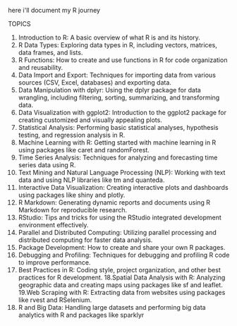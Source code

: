 here i'll document my R journey

TOPICS
1. Introduction to R: A basic overview of what R is and its history.
2. R Data Types: Exploring data types in R, including vectors, matrices, data frames, and lists.
3. R Functions: How to create and use functions in R for code organization and reusability.
4. Data Import and Export: Techniques for importing data from various sources (CSV, Excel, databases) and exporting data.
5. Data Manipulation with dplyr: Using the dplyr package for data wrangling, including filtering, sorting, summarizing, and transforming data.
6. Data Visualization with ggplot2: Introduction to the ggplot2 package for creating customized and visually appealing plots.
7. Statistical Analysis: Performing basic statistical analyses, hypothesis testing, and regression analysis in R.
8. Machine Learning with R: Getting started with machine learning in R using packages like caret and randomForest.
9. Time Series Analysis: Techniques for analyzing and forecasting time series data using R.
10. Text Mining and Natural Language Processing (NLP): Working with text data and using NLP libraries like tm and quanteda.
11. Interactive Data Visualization: Creating interactive plots and dashboards using packages like shiny and plotly.
12. R Markdown: Generating dynamic reports and documents using R Markdown for reproducible research.
13. RStudio: Tips and tricks for using the RStudio integrated development environment effectively.
14. Parallel and Distributed Computing: Utilizing parallel processing and distributed computing for faster data analysis.
15. Package Development: How to create and share your own R packages.
16. Debugging and Profiling: Techniques for debugging and profiling R code to improve performance.
17. Best Practices in R: Coding style, project organization, and other best practices for R development.
18.Spatial Data Analysis with R: Analyzing geographic data and creating maps using packages like sf and leaflet.
19.Web Scraping with R: Extracting data from websites using packages like rvest and RSelenium.
20. R and Big Data: Handling large datasets and performing big data analytics with R and packages like sparklyr












